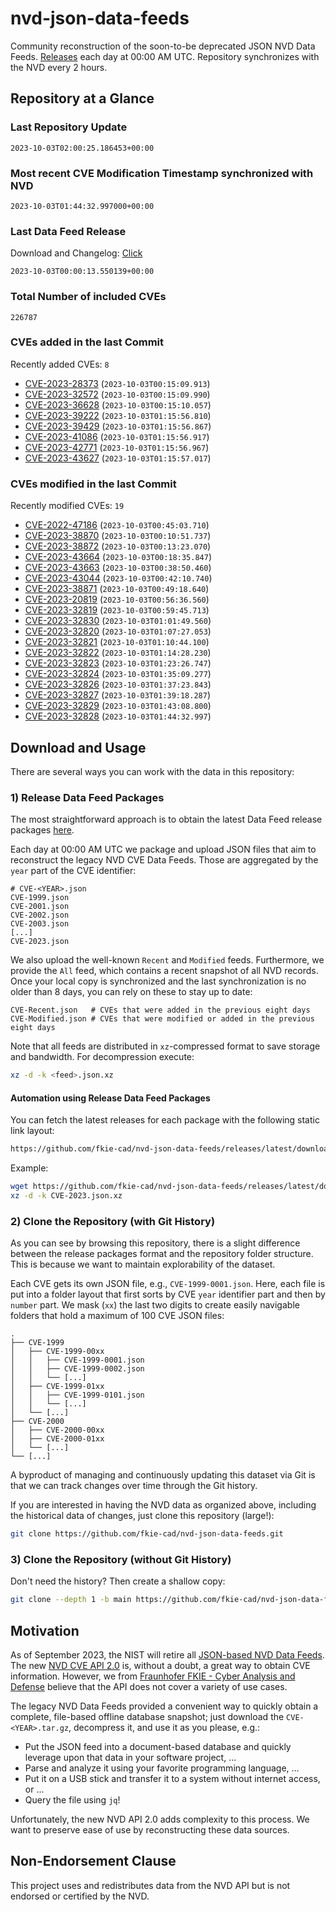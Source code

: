 # nvd-json-data-feeds

Community reconstruction of the soon-to-be deprecated JSON NVD Data Feeds. 
[Releases](https://github.com/fkie-cad/nvd-json-data-feeds/releases/latest) each day at 00:00 AM UTC.
Repository synchronizes with the NVD every 2 hours.

## Repository at a Glance

### Last Repository Update

```plain
2023-10-03T02:00:25.186453+00:00
```

### Most recent CVE Modification Timestamp synchronized with NVD

```plain
2023-10-03T01:44:32.997000+00:00
```

### Last Data Feed Release

Download and Changelog: [Click](https://github.com/fkie-cad/nvd-json-data-feeds/releases/latest)

```plain
2023-10-03T00:00:13.550139+00:00
```

### Total Number of included CVEs

```plain
226787
```

### CVEs added in the last Commit

Recently added CVEs: `8`

* [CVE-2023-28373](CVE-2023/CVE-2023-283xx/CVE-2023-28373.json) (`2023-10-03T00:15:09.913`)
* [CVE-2023-32572](CVE-2023/CVE-2023-325xx/CVE-2023-32572.json) (`2023-10-03T00:15:09.990`)
* [CVE-2023-36628](CVE-2023/CVE-2023-366xx/CVE-2023-36628.json) (`2023-10-03T00:15:10.057`)
* [CVE-2023-39222](CVE-2023/CVE-2023-392xx/CVE-2023-39222.json) (`2023-10-03T01:15:56.810`)
* [CVE-2023-39429](CVE-2023/CVE-2023-394xx/CVE-2023-39429.json) (`2023-10-03T01:15:56.867`)
* [CVE-2023-41086](CVE-2023/CVE-2023-410xx/CVE-2023-41086.json) (`2023-10-03T01:15:56.917`)
* [CVE-2023-42771](CVE-2023/CVE-2023-427xx/CVE-2023-42771.json) (`2023-10-03T01:15:56.967`)
* [CVE-2023-43627](CVE-2023/CVE-2023-436xx/CVE-2023-43627.json) (`2023-10-03T01:15:57.017`)


### CVEs modified in the last Commit

Recently modified CVEs: `19`

* [CVE-2022-47186](CVE-2022/CVE-2022-471xx/CVE-2022-47186.json) (`2023-10-03T00:45:03.710`)
* [CVE-2023-38870](CVE-2023/CVE-2023-388xx/CVE-2023-38870.json) (`2023-10-03T00:10:51.737`)
* [CVE-2023-38872](CVE-2023/CVE-2023-388xx/CVE-2023-38872.json) (`2023-10-03T00:13:23.070`)
* [CVE-2023-43664](CVE-2023/CVE-2023-436xx/CVE-2023-43664.json) (`2023-10-03T00:18:35.847`)
* [CVE-2023-43663](CVE-2023/CVE-2023-436xx/CVE-2023-43663.json) (`2023-10-03T00:38:50.460`)
* [CVE-2023-43044](CVE-2023/CVE-2023-430xx/CVE-2023-43044.json) (`2023-10-03T00:42:10.740`)
* [CVE-2023-38871](CVE-2023/CVE-2023-388xx/CVE-2023-38871.json) (`2023-10-03T00:49:18.640`)
* [CVE-2023-20819](CVE-2023/CVE-2023-208xx/CVE-2023-20819.json) (`2023-10-03T00:56:36.560`)
* [CVE-2023-32819](CVE-2023/CVE-2023-328xx/CVE-2023-32819.json) (`2023-10-03T00:59:45.713`)
* [CVE-2023-32830](CVE-2023/CVE-2023-328xx/CVE-2023-32830.json) (`2023-10-03T01:01:49.560`)
* [CVE-2023-32820](CVE-2023/CVE-2023-328xx/CVE-2023-32820.json) (`2023-10-03T01:07:27.053`)
* [CVE-2023-32821](CVE-2023/CVE-2023-328xx/CVE-2023-32821.json) (`2023-10-03T01:10:44.100`)
* [CVE-2023-32822](CVE-2023/CVE-2023-328xx/CVE-2023-32822.json) (`2023-10-03T01:14:28.230`)
* [CVE-2023-32823](CVE-2023/CVE-2023-328xx/CVE-2023-32823.json) (`2023-10-03T01:23:26.747`)
* [CVE-2023-32824](CVE-2023/CVE-2023-328xx/CVE-2023-32824.json) (`2023-10-03T01:35:09.277`)
* [CVE-2023-32826](CVE-2023/CVE-2023-328xx/CVE-2023-32826.json) (`2023-10-03T01:37:23.843`)
* [CVE-2023-32827](CVE-2023/CVE-2023-328xx/CVE-2023-32827.json) (`2023-10-03T01:39:18.287`)
* [CVE-2023-32829](CVE-2023/CVE-2023-328xx/CVE-2023-32829.json) (`2023-10-03T01:43:08.800`)
* [CVE-2023-32828](CVE-2023/CVE-2023-328xx/CVE-2023-32828.json) (`2023-10-03T01:44:32.997`)


## Download and Usage

There are several ways you can work with the data in this repository:

### 1) Release Data Feed Packages

The most straightforward approach is to obtain the latest Data Feed release packages [here](https://github.com/fkie-cad/nvd-json-data-feeds/releases/latest).

Each day at 00:00 AM UTC we package and upload JSON files that aim to reconstruct the legacy NVD CVE Data Feeds.
Those are aggregated by the `year` part of the CVE identifier:

```
# CVE-<YEAR>.json
CVE-1999.json
CVE-2001.json
CVE-2002.json
CVE-2003.json
[...]
CVE-2023.json
```

We also upload the well-known `Recent` and `Modified` feeds.
Furthermore, we provide the `All` feed, which contains a recent snapshot of all NVD records.
Once your local copy is synchronized and the last synchronization is no older than 8 days, you can rely on these to stay up to date:

```plain
CVE-Recent.json   # CVEs that were added in the previous eight days
CVE-Modified.json # CVEs that were modified or added in the previous eight days
```

Note that all feeds are distributed in `xz`-compressed format to save storage and bandwidth.
For decompression execute:

```sh
xz -d -k <feed>.json.xz
```


#### Automation using Release Data Feed Packages

You can fetch the latest releases for each package with the following static link layout:

```sh
https://github.com/fkie-cad/nvd-json-data-feeds/releases/latest/download/CVE-<YEAR>.json.xz
```

Example:

```sh
wget https://github.com/fkie-cad/nvd-json-data-feeds/releases/latest/download/CVE-2023.json.xz
xz -d -k CVE-2023.json.xz
```

### 2) Clone the Repository (with Git History)

As you can see by browsing this repository, there is a slight difference between the release packages format and the repository folder structure.
This is because we want to maintain explorability of the dataset.

Each CVE gets its own JSON file, e.g., `CVE-1999-0001.json`.
Here, each file is put into a folder layout that first sorts by CVE `year` identifier part and then by `number` part.
We mask (`xx`) the last two digits to create easily navigable folders that hold a maximum of 100 CVE JSON files:

```plain
.
├── CVE-1999
│   ├── CVE-1999-00xx
│   │   ├── CVE-1999-0001.json
│   │   ├── CVE-1999-0002.json
│   │   └── [...]
│   ├── CVE-1999-01xx
│   │   ├── CVE-1999-0101.json
│   │   └── [...]
│   └── [...]
├── CVE-2000
│   ├── CVE-2000-00xx
│   ├── CVE-2000-01xx
│   └── [...]
└── [...]
```

A byproduct of managing and continuously updating this dataset via Git is that we can track changes over time through the Git history.

If you are interested in having the NVD data as organized above, including the historical data of changes, just clone this repository (large!):

```sh
git clone https://github.com/fkie-cad/nvd-json-data-feeds.git
```

### 3) Clone the Repository (without Git History)

Don't need the history? Then create a shallow copy:

```sh
git clone --depth 1 -b main https://github.com/fkie-cad/nvd-json-data-feeds.git
```

## Motivation

As of September 2023, the NIST will retire all [JSON-based NVD Data Feeds](https://nvd.nist.gov/vuln/data-feeds#divRetirementBanner-1).
The new [NVD CVE API 2.0](https://nvd.nist.gov/developers/vulnerabilities) is, without a doubt, a great way to obtain CVE information.
However, we from [Fraunhofer FKIE - Cyber Analysis and Defense](https://www.fkie.fraunhofer.de/en/departments/cad.html) believe that the API does not cover a variety of use cases.

The legacy NVD Data Feeds provided a convenient way to quickly obtain a complete, file-based offline database snapshot; just download the `CVE-<YEAR>.tar.gz`, decompress it, and use it as you please, e.g.:

* Put the JSON feed into a document-based database and quickly leverage upon that data in your software project, ...
* Parse and analyze it using your favorite programming language, ...
* Put it on a USB stick and transfer it to a system without internet access, or ...
* Query the file using `jq`!

Unfortunately, the new NVD API 2.0 adds complexity to this process.
We want to preserve ease of use by reconstructing these data sources.

## Non-Endorsement Clause

This project uses and redistributes data from the NVD API but is not endorsed or certified by the NVD.
